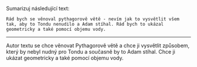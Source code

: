 Sumarizuj následující text:

```
Rád bych se věnoval pythagorově větě - nevím jak to vysvětlit všem tak, aby to Tondu nenudilo a Adam stíhal. Rád bych to ukázal geometricky a také pomocí objemu vody.
```

---

<!-- chatcmpl-749mhjfvjhV7NCCBGeAzvQTwTQvUQ -->

Autor textu se chce věnovat Pythagorově větě a chce ji vysvětlit způsobem, který by nebyl nudný pro Tondu a současně by to Adam stíhal. Chce ji ukázat geometricky a také pomocí objemu vody.